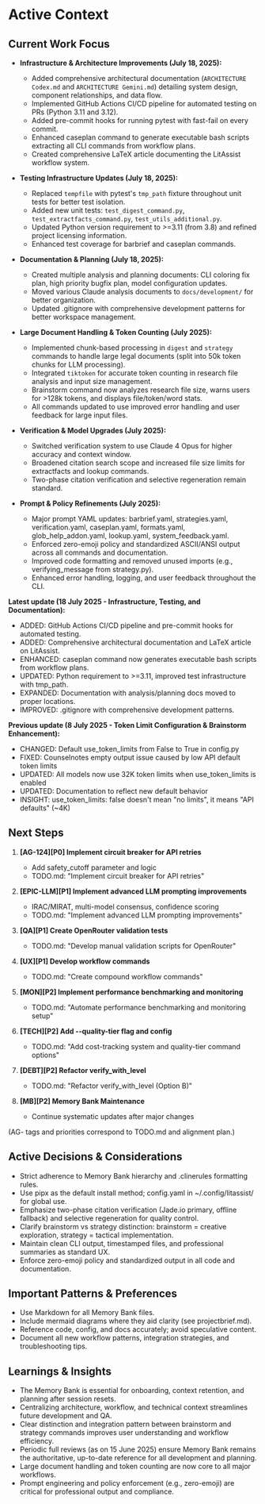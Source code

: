 # Active Context

## Current Work Focus

- **Infrastructure & Architecture Improvements (July 18, 2025):**
  - Added comprehensive architectural documentation (`ARCHITECTURE Codex.md` and `ARCHITECTURE Gemini.md`) detailing system design, component relationships, and data flow.
  - Implemented GitHub Actions CI/CD pipeline for automated testing on PRs (Python 3.11 and 3.12).
  - Added pre-commit hooks for running pytest with fast-fail on every commit.
  - Enhanced caseplan command to generate executable bash scripts extracting all CLI commands from workflow plans.
  - Created comprehensive LaTeX article documenting the LitAssist workflow system.

- **Testing Infrastructure Updates (July 18, 2025):**
  - Replaced `tempfile` with pytest's `tmp_path` fixture throughout unit tests for better test isolation.
  - Added new unit tests: `test_digest_command.py`, `test_extractfacts_command.py`, `test_utils_additional.py`.
  - Updated Python version requirement to >=3.11 (from 3.8) and refined project licensing information.
  - Enhanced test coverage for barbrief and caseplan commands.

- **Documentation & Planning (July 18, 2025):**
  - Created multiple analysis and planning documents: CLI coloring fix plan, high priority bugfix plan, model configuration updates.
  - Moved various Claude analysis documents to `docs/development/` for better organization.
  - Updated .gitignore with comprehensive development patterns for better workspace management.

- **Large Document Handling & Token Counting (July 2025):**
  - Implemented chunk-based processing in `digest` and `strategy` commands to handle large legal documents (split into 50k token chunks for LLM processing).
  - Integrated `tiktoken` for accurate token counting in research file analysis and input size management.
  - Brainstorm command now analyzes research file size, warns users for >128k tokens, and displays file/token/word stats.
  - All commands updated to use improved error handling and user feedback for large input files.

- **Verification & Model Upgrades (July 2025):**
  - Switched verification system to use Claude 4 Opus for higher accuracy and context window.
  - Broadened citation search scope and increased file size limits for extractfacts and lookup commands.
  - Two-phase citation verification and selective regeneration remain standard.

- **Prompt & Policy Refinements (July 2025):**
  - Major prompt YAML updates: barbrief.yaml, strategies.yaml, verification.yaml, caseplan.yaml, formats.yaml, glob_help_addon.yaml, lookup.yaml, system_feedback.yaml.
  - Enforced zero-emoji policy and standardized ASCII/ANSI output across all commands and documentation.
  - Improved code formatting and removed unused imports (e.g., verifying_message from strategy.py).
  - Enhanced error handling, logging, and user feedback throughout the CLI.

**Latest update (18 July 2025 - Infrastructure, Testing, and Documentation):**
- ADDED: GitHub Actions CI/CD pipeline and pre-commit hooks for automated testing.
- ADDED: Comprehensive architectural documentation and LaTeX article on LitAssist.
- ENHANCED: caseplan command now generates executable bash scripts from workflow plans.
- UPDATED: Python requirement to >=3.11, improved test infrastructure with tmp_path.
- EXPANDED: Documentation with analysis/planning docs moved to proper locations.
- IMPROVED: .gitignore with comprehensive development patterns.

**Previous update (8 July 2025 - Token Limit Configuration & Brainstorm Enhancement):**
- CHANGED: Default use_token_limits from False to True in config.py
- FIXED: Counselnotes empty output issue caused by low API default token limits
- UPDATED: All models now use 32K token limits when use_token_limits is enabled
- UPDATED: Documentation to reflect new default behavior
- INSIGHT: use_token_limits: false doesn't mean "no limits", it means "API defaults" (~4K)

## Next Steps

1. **[AG-124][P0] Implement circuit breaker for API retries**  
   - Add safety_cutoff parameter and logic  
   - TODO.md: "Implement circuit breaker for API retries"

2. **[EPIC-LLM][P1] Implement advanced LLM prompting improvements**  
   - IRAC/MIRAT, multi-model consensus, confidence scoring  
   - TODO.md: "Implement advanced LLM prompting improvements"

3. **[QA][P1] Create OpenRouter validation tests**  
   - TODO.md: "Develop manual validation scripts for OpenRouter"

4. **[UX][P1] Develop workflow commands**  
   - TODO.md: "Create compound workflow commands"

5. **[MON][P2] Implement performance benchmarking and monitoring**  
   - TODO.md: "Automate performance benchmarking and monitoring setup"

6. **[TECH][P2] Add --quality-tier flag and config**  
   - TODO.md: "Add cost-tracking system and quality-tier command options"

7. **[DEBT][P2] Refactor verify_with_level**  
   - TODO.md: "Refactor verify_with_level (Option B)"

8. **[MB][P2] Memory Bank Maintenance**  
   - Continue systematic updates after major changes

(AG- tags and priorities correspond to TODO.md and alignment plan.)

## Active Decisions & Considerations
- Strict adherence to Memory Bank hierarchy and .clinerules formatting rules.
- Use pipx as the default install method; config.yaml in ~/.config/litassist/ for global use.
- Emphasize two-phase citation verification (Jade.io primary, offline fallback) and selective regeneration for quality control.
- Clarify brainstorm vs strategy distinction: brainstorm = creative exploration, strategy = tactical implementation.
- Maintain clean CLI output, timestamped files, and professional summaries as standard UX.
- Enforce zero-emoji policy and standardized output in all code and documentation.

## Important Patterns & Preferences
- Use Markdown for all Memory Bank files.
- Include mermaid diagrams where they aid clarity (see projectbrief.md).
- Reference code, config, and docs accurately; avoid speculative content.
- Document all new workflow patterns, integration strategies, and troubleshooting tips.

## Learnings & Insights
- The Memory Bank is essential for onboarding, context retention, and planning after session resets.
- Centralizing architecture, workflow, and technical context streamlines future development and QA.
- Clear distinction and integration pattern between brainstorm and strategy commands improves user understanding and workflow efficiency.
- Periodic full reviews (as on 15 June 2025) ensure Memory Bank remains the authoritative, up-to-date reference for all development and planning.
- Large document handling and token counting are now core to all major workflows.
- Prompt engineering and policy enforcement (e.g., zero-emoji) are critical for professional output and compliance.
